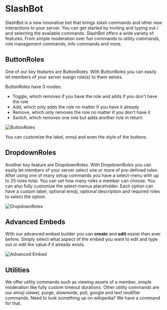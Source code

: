 # SlashBot

SlashBot is a new innovative bot that brings slash commands and other new interactions to your server.
You can get started by inviting and typing out / and selecting the available commands.
SlashBot offers a wide variety of features. From simple moderation over fun commands to utility commands, role management commands, info commands and more.

## ButtonRoles

One of our key features are ButtonRoles.
With ButtonRoles you can easily let members of your server assign role(s) to them selves.

ButtonRoles have 3 modes:
- Toggle, which removes if you have the role and adds if you don't have the role
- Add, which only adds the role no matter if you have it already
- Remove, which only removes the role no matter if you don't have it
- Switch, which removes one role but adds another role in return

![ButtonRoles](https://cdn.discordapp.com/attachments/860575753950461983/934413770900533268/buttonrole.png)

You can customize the label, emoji and even the style of the buttons.


## DropdownRoles

Another key feature are DropdownRoles.
With DropdownRoles you can easily let members of your server select one or more of pre-defined roles.
After using one of many setup commands you have a select-menu with up to 25 roles total.
You can set how many roles a member can choose. You can also fully customize the select-menus placeholder.
Each option can have a custom label, optional emoji, optional description and required roles to select the option.

![DropdownRoles](https://cdn.discordapp.com/attachments/860575753950461983/934413970746519592/buttonrole.png)

## Advanced Embeds

With our advanced embed builder you can **create** and **edit** easier than ever before.
Simply select what aspect of the embed you want to edit and type out or edit the value if it already exists.

![Advanced Embed](https://cdn.discordapp.com/attachments/881258074873135244/949418884279201893/unknown.png)

## Utilities

We offer utility commands such as viewing assets of a member, simple moderation like fully custom timeout durations.
Other utility commands are our emoji viewer, purge, slowmode, poll, google and text modifier commands.
Need to look something up on wikipedia? We have a command for that.
